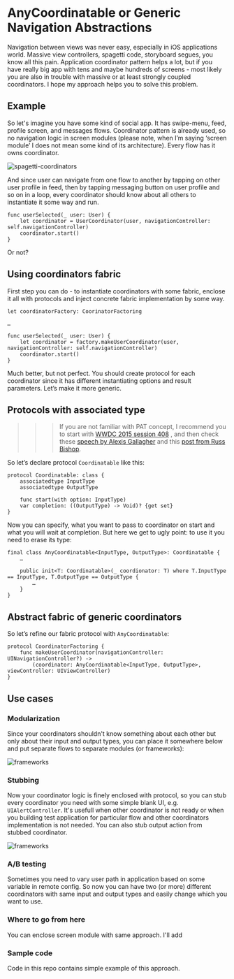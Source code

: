 # AnyCoordinatable or Generic Navigation Abstractions

Navigation between views was never easy, especially in iOS applications world. Massive view controllers, spagetti code, storyboard segues, you know all this pain. Application coordinator pattern helps a lot, but if you have really big app with tens and maybe hundreds of screens - most likely you are also in trouble with massive or at least strongly coupled coordinators. 
I hope my approach helps you to solve this problem.

## Example

So let's imagine you have some kind of social app. It has swipe-menu, feed, profile screen, and messages flows. Coordinator pattern is already used, so no navigation logic in screen modules (please note, when I’m saying ‘screen module’ I does not mean some kind of its architecture). Every flow has it owns coordinator.

![spagetti-coordinators](https://github.com/migonin/AnyCoordinatable/blob/master/Images/example.png?raw=true)

And since user can navigate from one flow to another by tapping on other user profile in feed, then by tapping  messaging button on user profile and so on in a loop, every coordinator should know about all others to instantiate it some way and run.

```
func userSelected(_ user: User) {
	let coordinator = UserCoordinator(user, navigationController: self.navigationController)
	coordinator.start()
}
```

Or not?

## Using coordinators fabric

First step you can do - to instantiate coordinators with some fabric, enclose it all with protocols and inject concrete fabric implementation by some way.

```
let coordinatorFactory: CoorinatorFactoring

…

func userSelected(_ user: User) {
	let coordinator = factory.makeUserCoordinator(user, navigationController: self.navigationController)
	coordinator.start()
}
```

Much better, but not perfect. You should create protocol for each coordinator since it has different instantiating options and result parameters. Let’s make it more generic.

## Protocols with associated type

>>>If you are not familiar with PAT concept, I recommend you to start with [WWDC 2015 session 408](https://developer.apple.com/videos/play/wwdc2015/408/) , and then check these [speech by Alexis Gallagher](https://www.youtube.com/watch?v=XWoNjiSPqI8) and this [post from Russ Bishop](http://www.russbishop.net/swift-associated-types).

So let’s declare protocol `Coordinatable` like this:
```
protocol Coordinatable: class {
    associatedtype InputType
    associatedtype OutputType

    func start(with option: InputType)
    var completion: ((OutputType) -> Void)? {get set}
}
```
Now you can specify, what you want to pass to coordinator on start and what you will wait at completion. But here we get to ugly point: to use it you need to erase its type:
```
final class AnyCoordinatable<InputType, OutputType>: Coordinatable {
    …

    public init<T: Coordinatable>(_ coordionator: T) where T.InputType == InputType, T.OutputType == OutputType {
        …
    }
}
```
## Abstract fabric of generic coordinators

So let’s refine our fabric protocol with `AnyCoordinatable`:

```
protocol CoordinatorFactoring {
    func makeUserCoordinator(navigationController: UINavigationController?) ->
        (coordinator: AnyCoordinatable<InputType, OutputType>, viewController: UIViewController)
}
```

## Use cases

### Modularization
Since your coordinators shouldn't know something about each other but only about their input and output types, you can place it somewhere below and put separate flows to separate modules (or frameworks):

![frameworks](https://github.com/migonin/AnyCoordinatable/blob/master/Images/frameworks.png?raw=true)

### Stubbing
Now your coordinator logic is finely enclosed with protocol, so you can stub every coordinator you need with some simple blank UI, e.g. `UIAlertController`. It's usefull when other coordinator is not ready or when you building test application for particular flow and other coordinators implementation is not needed. You can also stub output action from stubbed coordinator.

![frameworks](https://github.com/migonin/AnyCoordinatable/blob/master/Images/screenshot.png?raw=true)

### A/B testing
Sometimes you need to vary user path in application based on some variable in remote config. So now you can have two (or more) different coordinators with same input and output types and easily change which you want to use.

### Where to go from here
You can enclose screen module with same approach. I'll add

### Sample code
Code in this repo contains simple example of this approach.
